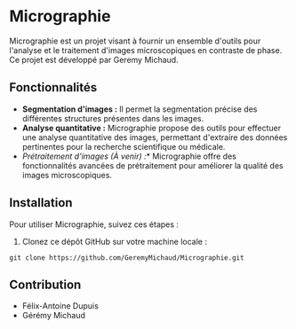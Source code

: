 # Micrographie

Micrographie est un projet visant à fournir un ensemble d'outils pour l'analyse et le traitement d'images microscopiques en contraste de phase. Ce projet est développé par Geremy Michaud.

## Fonctionnalités

- **Segmentation d'images :** Il permet la segmentation précise des différentes structures présentes dans les images.
- **Analyse quantitative :** Micrographie propose des outils pour effectuer une analyse quantitative des images, permettant d'extraire des données pertinentes pour la recherche scientifique ou médicale.
- *Prétraitement d'images (À venir) :** Micrographie offre des fonctionnalités avancées de prétraitement pour améliorer la qualité des images microscopiques.

## Installation

Pour utiliser Micrographie, suivez ces étapes :

1. Clonez ce dépôt GitHub sur votre machine locale :

```
git clone https://github.com/GeremyMichaud/Micrographie.git
```

## Contribution

- Félix-Antoine Dupuis
- Gérémy Michaud
